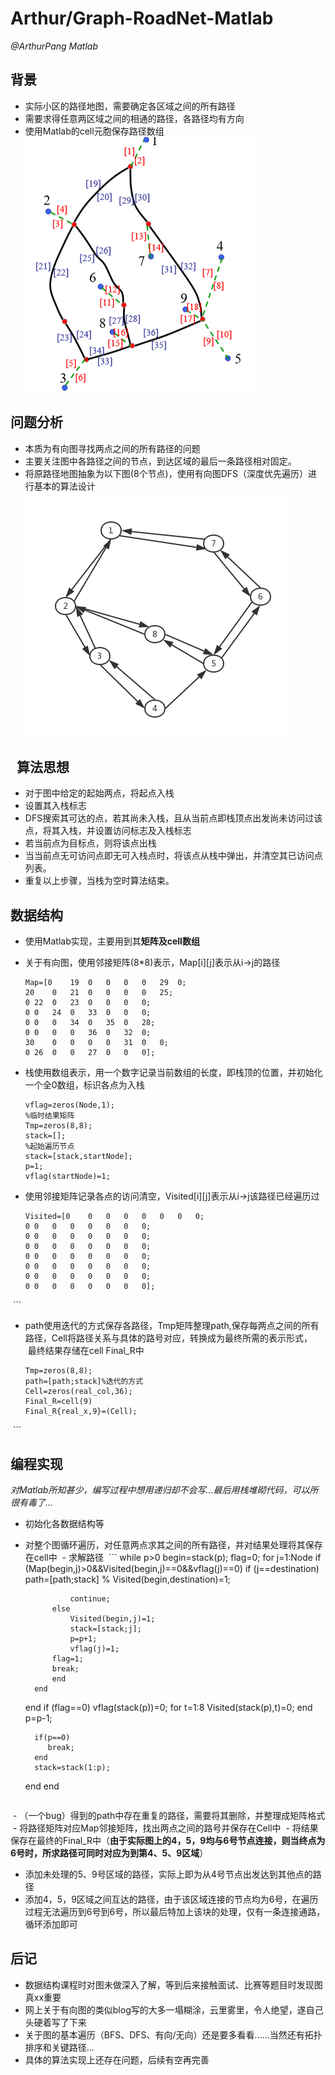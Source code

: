 # Arthur/Graph-RoadNet-Matlab
  
*@ArthurPang  Matlab*

## 背景
- 实际小区的路径地图，需要确定各区域之间的所有路径
- 需要求得任意两区域之间的相通的路径，各路径均有方向
- 使用Matlab的cell元胞保存路径数组
![avatar](pic/snipaste_20180508_112726.png)
## 问题分析
- 本质为有向图寻找两点之间的所有路径的问题
- 主要关注图中各路径之间的节点，到达区域的最后一条路径相对固定。
- 将原路径地图抽象为以下图(8个节点)，使用有向图DFS（深度优先遍历）进行基本的算法设计  
  ![avatar](pic/1.png)

  
算法思想
-------
- 对于图中给定的起始两点，将起点入栈
- 设置其入栈标志
- DFS搜索其可达的点，若其尚未入栈，且从当前点即栈顶点出发尚未访问过该点，将其入栈，并设置访问标志及入栈标志
- 若当前点为目标点，则将该点出栈
- 当当前点无可访问点即无可入栈点时，将该点从栈中弹出，并清空其已访问点列表。
- 重复以上步骤，当栈为空时算法结束。  

数据结构
----
  
- 使用Matlab实现，主要用到其**矩阵及cell数组**
- 关于有向图，使用邻接矩阵(8*8)表示，Map[i][j]表示从i->j的路径
  ```
  Map=[0	19	0	0	0	0	29	0;
  20	0	21	0	0	0	0	25;
  0	22	0	23	0	0	0	0;
  0	0	24	0	33	0	0	0;
  0	0	0	34	0	35	0	28;
  0	0	0	0	36	0	32	0;
  30	0	0	0	0	31	0	0;
  0	26	0	0	27	0	0	0];
  ```
- 栈使用数组表示，用一个数字记录当前数组的长度，即栈顶的位置，并初始化一个全0数组，标识各点为入栈
  ```
  vflag=zeros(Node,1);
  %临时结果矩阵
  Tmp=zeros(8,8);
  stack=[];
  %起始遍历节点
  stack=[stack,startNode];
  p=1;
  vflag(startNode)=1;
  ```
  
- 使用邻接矩阵记录各点的访问清空，Visited[i][j]表示从i->j该路径已经遍历过
  ```
  Visited=[0	0	0	0	0	0	0	0;
  0	0	0	0	0	0	0	0;
  0	0	0	0	0	0	0	0;
  0	0	0	0	0	0	0	0;
  0	0	0	0	0	0	0	0;
  0	0	0	0	0	0	0	0;
  0	0	0	0	0	0	0	0;
  0	0	0	0	0	0	0	0];
  ```
- path使用迭代的方式保存各路径，Tmp矩阵整理path,保存每两点之间的所有路径，Cell将路径关系与具体的路号对应，转换成为最终所需的表示形式，
  最终结果存储在cell Final_R中  
  ```
  Tmp=zeros(8,8);
  path=[path;stack]%迭代的方式
  Cell=zeros(real_col,36);
  Final_R=cell(9)
  Final_R{real_x,9}=(Cell);
  ```

编程实现
------
*对Matlab所知甚少，编写过程中想用递归却不会写...最后用栈堆砌代码，可以所很有毒了...*

- 初始化各数据结构等
- 对整个图循环遍历，对任意两点求其之间的所有路径，并对结果处理将其保存在cell中
  - 求解路径
  ```
    while p>0
    begin=stack(p);
    flag=0;
    for j=1:Node
        if (Map(begin,j)>0&&Visited(begin,j)==0&&vflag(j)==0)
            if (j==destination)
                path=[path;stack]
               % Visited(begin,destination)=1;
                
              
                continue;
            else
                Visited(begin,j)=1;
                stack=[stack;j];
                p=p+1;
                vflag(j)=1;
            flag=1;
            break;
            end
        end
    end
    if (flag==0)
        vflag(stack(p))=0;
        for t=1:8
            Visited(stack(p),t)=0;
        end
        p=p-1;
       
        if(p==0)
           break;
        end
        stack=stack(1:p);
        
    end
  end
  ```
  - （一个bug）得到的path中存在重复的路径，需要将其删除，并整理成矩阵格式
  - 将路径矩阵对应Map邻接矩阵，找出两点之间的路号并保存在Cell中
  - 将结果保存在最终的Final_R中（**由于实际图上的4，5，9均与6号节点连接，则当终点为6号时，所求路径可同时对应为到第4、5、9区域**）
- 添加未处理的5、9号区域的路径，实际上即为从4号节点出发达到其他点的路径
- 添加4，5，9区域之间互达的路径，由于该区域连接的节点均为6号，在遍历过程无法遍历到6号到6号，所以最后特加上该块的处理，仅有一条连接通路，循环添加即可

后记
---
- 数据结构课程时对图未做深入了解，等到后来接触面试、比赛等题目时发现图真xx重要
- 网上关于有向图的类似blog写的大多一塌糊涂，云里雾里，令人绝望，遂自己头硬着写了下来
- 关于图的基本遍历（BFS、DFS、有向/无向）还是要多看看......当然还有拓扑排序和关键路径...
- 具体的算法实现上还存在问题，后续有空再完善
